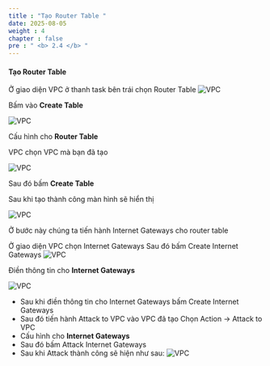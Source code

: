 ```yaml
---
title : "Tạo Router Table "
date: 2025-08-05
weight : 4 
chapter : false
pre : " <b> 2.4 </b> "
---
```



#### Tạo Router Table
Ở giao diện VPC ở thanh task bên trái chọn Router Table
![VPC](/images/2.prerequisite/018-vpc.png)

Bấm vào **Create Table**

![VPC](/images/2.prerequisite/019-vpc.png)

Cấu hình cho **Router Table**

VPC chọn VPC mà bạn đã tạo

![VPC](/images/2.prerequisite/020-vpc.png)

Sau đó bấm **Create Table**

Sau khi tạo thành công màn hình sẽ hiển thị

![VPC](/images/2.prerequisite/021-vpc.png)


Ở bước này chúng ta tiến hành Internet Gateways cho router table

Ở giao diện VPC chọn Internet Gateways Sau đó bấm Create Internet Gateways
![VPC](/images/2.prerequisite/022-vpc.png)

Điền thông tin cho **Internet Gateways**


![VPC](/images/2.prerequisite/023-vpc.png)

- Sau khi điền thông tin cho Internet Gateways bấm Create Internet Gateways
- Sau đó tiến hành Attack to VPC vào VPC đã tạo Chọn Action -> Attack to VPC
- Cấu hình cho **Internet Gateways**
- Sau đó bấm Attack Internet Gateways
- Sau khi Attack thành công sẽ hiện như sau:
![VPC](/images/2.prerequisite/024-vpc.png)